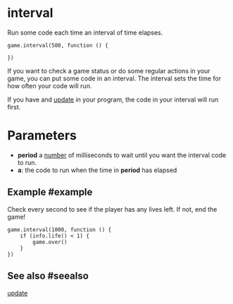 # interval

Run some code each time an interval of time elapses.

```sig
game.interval(500, function () {
	
})
```

If you want to check a game status or do some regular actions in your game, you can put some code in an interval. The interval sets the time for how often your code will run.

If you have and [update](/reference/game/update) in your program, the code in your interval will run first.

# Parameters

* **period** a [number](/types/number) of milliseconds to wait until you want the interval code to run. 
* **a**: the code to run when the time in **period** has elapsed

## Example #example

Check every second to see if the player has any lives left. If not, end the game!

```blocks
game.interval(1000, function () {
	if (info.life() < 1) {
        game.over()
    }
})
```

## See also #seealso

[update](/reference/game/update)